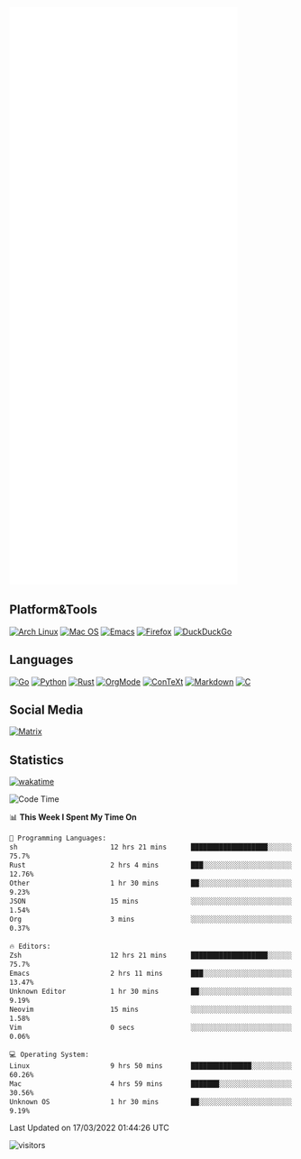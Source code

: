 ![Metrics](https://github.com/SteamedFish/SteamedFish/blob/master/github-metrics.svg)

## Platform&Tools

[![Arch Linux](https://img.shields.io/badge/ArchLinux-1793D1?logo=arch-linux&logoColor=fff&style=flat-square)](https://archlinux.org/)
[![Mac OS](https://img.shields.io/badge/MacOS-000000?style=flat-square&logo=macos&logoColor=F0F0F0)](https://www.apple.com/macos/)
[![Emacs](https://img.shields.io/badge/Emacs-%237F5AB6.svg?&style=flat-square&logo=gnu-emacs&logoColor=white)](https://www.gnu.org/software/emacs/)
[![Firefox](https://img.shields.io/badge/Firefox-FF7139?style=flat-square&logo=Firefox-Browser&logoColor=white)](https://firefox.com/)
[![DuckDuckGo](https://img.shields.io/badge/DuckDuckGo-DE5833?style=flat-square&logo=DuckDuckGo&logoColor=white)](https://duckduckgo.com/)

## Languages

[![Go](https://img.shields.io/badge/Golang-%2300ADD8.svg?style=flat-square&logo=go&logoColor=white)](https://golang.org/)
[![Python](https://img.shields.io/badge/Python-3670A0?style=flat-square&logo=python&logoColor=ffdd54)](https://www.python.org/)
[![Rust](https://img.shields.io/badge/Rust-%23000000.svg?style=flat-square&logo=rust&logoColor=white)](https://www.rust-lang.org/)
[![OrgMode](https://img.shields.io/badge/OrgMode-%23000000.svg?style=flat-square&logo=org&logoColor=white)](https://orgmode.org/)
[![ConTeXt](https://img.shields.io/badge/ConTeXt-%23008080.svg?style=flat-square&logo=latex&logoColor=white)](https://contextgarden.net/)
[![Markdown](https://img.shields.io/badge/MarkDown-%23000000.svg?style=flat-square&logo=markdown&logoColor=white)](https://daringfireball.net/projects/markdown/)
[![C](https://img.shields.io/badge/C-%2300599C.svg?style=flat-square&logo=c&logoColor=white)](https://www.iso.org/standard/74528.html)

## Social Media

[![Matrix](https://img.shields.io/badge/SteamedFish-2CA5E0?style=social&logo=matrix&logoColor=black)](https://matrix.to/#/@i:steamedfish.org)

## Statistics
[![wakatime](https://wakatime.com/badge/user/168280d6-fcf2-4b4f-ad3a-dc4612f35b38.svg)](https://wakatime.com/@168280d6-fcf2-4b4f-ad3a-dc4612f35b38)

<!--START_SECTION:waka-->
![Code Time](http://img.shields.io/badge/Code%20Time-1%2C660%20hrs%2042%20mins-blue)

📊 **This Week I Spent My Time On** 

```text
💬 Programming Languages: 
sh                       12 hrs 21 mins      ███████████████████░░░░░░   75.7% 
Rust                     2 hrs 4 mins        ███░░░░░░░░░░░░░░░░░░░░░░   12.76% 
Other                    1 hr 30 mins        ██░░░░░░░░░░░░░░░░░░░░░░░   9.23% 
JSON                     15 mins             ░░░░░░░░░░░░░░░░░░░░░░░░░   1.54% 
Org                      3 mins              ░░░░░░░░░░░░░░░░░░░░░░░░░   0.37%

🔥 Editors: 
Zsh                      12 hrs 21 mins      ███████████████████░░░░░░   75.7% 
Emacs                    2 hrs 11 mins       ███░░░░░░░░░░░░░░░░░░░░░░   13.47% 
Unknown Editor           1 hr 30 mins        ██░░░░░░░░░░░░░░░░░░░░░░░   9.19% 
Neovim                   15 mins             ░░░░░░░░░░░░░░░░░░░░░░░░░   1.58% 
Vim                      0 secs              ░░░░░░░░░░░░░░░░░░░░░░░░░   0.06%

💻 Operating System: 
Linux                    9 hrs 50 mins       ███████████████░░░░░░░░░░   60.26% 
Mac                      4 hrs 59 mins       ███████░░░░░░░░░░░░░░░░░░   30.56% 
Unknown OS               1 hr 30 mins        ██░░░░░░░░░░░░░░░░░░░░░░░   9.19%

```


 Last Updated on 17/03/2022 01:44:26 UTC
<!--END_SECTION:waka-->

![visitors](https://visitor-badge.laobi.icu/badge?page_id=SteamedFish.SteamedFish)
